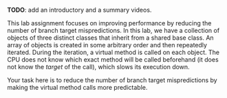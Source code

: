 **TODO**: add an introductory and a summary videos.

This lab assignment focuses on improving performance by reducing the number of branch target mispredictions. In this lab,
we have a collection of objects of three distinct classes that inherit from a shared base class. An array of objects is
created in some arbitrary order and then repeatedly iterated. During the iteration, a virtual method is called on each
object. The CPU does not know which exact method will be called beforehand (it does not know the *target* of the call),
which slows its execution down.

Your task here is to reduce the number of branch target mispredictions by making the virtual method calls more predictable.
